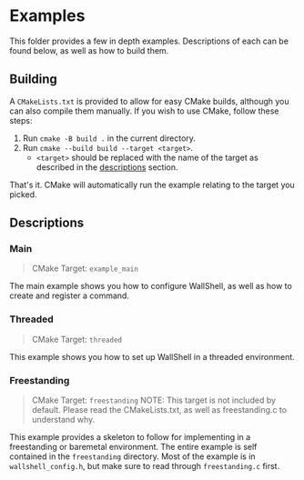 # Examples

This folder provides a few in depth examples. Descriptions of each can be found below, as well as how to build them.

## Building

A `CMakeLists.txt` is provided to allow for easy CMake builds, although you can also compile them manually.
If you wish to use CMake, follow these steps:

1. Run `cmake -B build .` in the current directory.
2. Run `cmake --build build --target <target>`.
   - `<target>` should be replaced with the name of the target as described in the [descriptions](#descriptions) section.

That's it. CMake will automatically run the example relating to the target you picked.

## Descriptions

### Main

> CMake Target: `example_main`

The main example shows you how to configure WallShell, as well as how to create and register a command.

### Threaded

> CMake Target: `threaded`

This example shows you how to set up WallShell in a threaded environment.

### Freestanding

> CMake Target: `freestanding`
> NOTE: This target is not included by default. Please read the CMakeLists.txt, as well as freestanding.c to understand why.

This example provides a skeleton to follow for implementing in a freestanding or baremetal environment.
The entire example is self contained in the `freestanding` directory.
Most of the example is in `wallshell_config.h`, but make sure to read through `freestanding.c` first.
